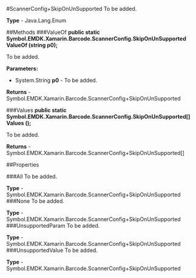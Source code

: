 #ScannerConfig+SkipOnUnSupported
To be added.

**Type** - Java.Lang.Enum

##Methods
###ValueOf
**public static Symbol.EMDK.Xamarin.Barcode.ScannerConfig.SkipOnUnSupported ValueOf (string p0);**

To be added.

**Parameters:** 

* System.String **p0** - To be added.

**Returns** - Symbol.EMDK.Xamarin.Barcode.ScannerConfig+SkipOnUnSupported

###Values
**public static Symbol.EMDK.Xamarin.Barcode.ScannerConfig.SkipOnUnSupported[] Values ();**

To be added.


**Returns** - Symbol.EMDK.Xamarin.Barcode.ScannerConfig+SkipOnUnSupported[]

##Properties

###All
To be added.

**Type** - Symbol.EMDK.Xamarin.Barcode.ScannerConfig+SkipOnUnSupported
###None
To be added.

**Type** - Symbol.EMDK.Xamarin.Barcode.ScannerConfig+SkipOnUnSupported
###UnsupportedParam
To be added.

**Type** - Symbol.EMDK.Xamarin.Barcode.ScannerConfig+SkipOnUnSupported
###UnsupportedValue
To be added.

**Type** - Symbol.EMDK.Xamarin.Barcode.ScannerConfig+SkipOnUnSupported


